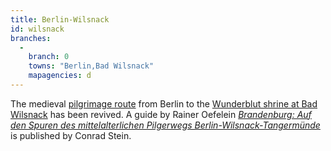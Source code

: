 ```yaml
---
title: Berlin-Wilsnack
id: wilsnack
branches:
  -
    branch: 0
    towns: "Berlin,Bad Wilsnack"
    mapagencies: d
---
```


The medieval [pilgrimage route][0] from Berlin to the [Wunderblut shrine at Bad Wilsnack][1] has been revived. A guide by Rainer Oefelein [_Brandenburg: Auf den Spuren des mittelalterlichen Pilgerwegs Berlin-Wilsnack-Tangermünde_][2] is published by Conrad Stein.

[0]: http://www.wege-nach-wilsnack.de/
[1]: http://www.wunderblutkirche.de/
[2]: http://www.amazon.de/exec/obidos/ASIN/3866861893/europaischefe-21